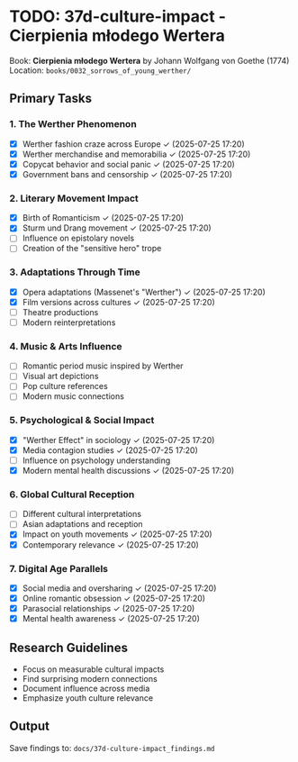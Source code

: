 # TODO: 37d-culture-impact - Cierpienia młodego Wertera

Book: **Cierpienia młodego Wertera** by Johann Wolfgang von Goethe (1774)  
Location: `books/0032_sorrows_of_young_werther/`

## Primary Tasks

### 1. The Werther Phenomenon
- [x] Werther fashion craze across Europe ✓ (2025-07-25 17:20)
- [x] Werther merchandise and memorabilia ✓ (2025-07-25 17:20)
- [x] Copycat behavior and social panic ✓ (2025-07-25 17:20)
- [x] Government bans and censorship ✓ (2025-07-25 17:20)

### 2. Literary Movement Impact
- [x] Birth of Romanticism ✓ (2025-07-25 17:20)
- [x] Sturm und Drang movement ✓ (2025-07-25 17:20)
- [ ] Influence on epistolary novels
- [ ] Creation of the "sensitive hero" trope

### 3. Adaptations Through Time
- [x] Opera adaptations (Massenet's "Werther") ✓ (2025-07-25 17:20)
- [x] Film versions across cultures ✓ (2025-07-25 17:20)
- [ ] Theatre productions
- [ ] Modern reinterpretations

### 4. Music & Arts Influence
- [ ] Romantic period music inspired by Werther
- [ ] Visual art depictions
- [ ] Pop culture references
- [ ] Modern music connections

### 5. Psychological & Social Impact
- [x] "Werther Effect" in sociology ✓ (2025-07-25 17:20)
- [x] Media contagion studies ✓ (2025-07-25 17:20)
- [ ] Influence on psychology understanding
- [x] Modern mental health discussions ✓ (2025-07-25 17:20)

### 6. Global Cultural Reception
- [ ] Different cultural interpretations
- [ ] Asian adaptations and reception
- [x] Impact on youth movements ✓ (2025-07-25 17:20)
- [x] Contemporary relevance ✓ (2025-07-25 17:20)

### 7. Digital Age Parallels
- [x] Social media and oversharing ✓ (2025-07-25 17:20)
- [x] Online romantic obsession ✓ (2025-07-25 17:20)
- [x] Parasocial relationships ✓ (2025-07-25 17:20)
- [x] Mental health awareness ✓ (2025-07-25 17:20)

## Research Guidelines
- Focus on measurable cultural impacts
- Find surprising modern connections
- Document influence across media
- Emphasize youth culture relevance

## Output
Save findings to: `docs/37d-culture-impact_findings.md`